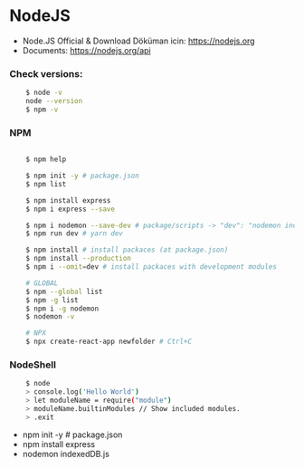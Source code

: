 # NodeJS

-   Node.JS Official & Download Döküman icin: https://nodejs.org
-   Documents: https://nodejs.org/api

### Check versions:

```sh
    $ node -v
    node --version
    $ npm -v
```

### NPM

```sh

    $ npm help

    $ npm init -y # package.json
    $ npm list

    $ npm install express
    $ npm i express --save

    $ npm i nodemon --save-dev # package/scripts -> "dev": "nodemon index.js"
    $ npm run dev # yarn dev

    $ npm install # install packaces (at package.json)
    $ npm install --production
    $ npm i --omit=dev # install packaces with development modules

    # GLOBAL
    $ npm --global list
    $ npm -g list
    $ npm i -g nodemon
    $ nodemon -v

    # NPX
    $ npx create-react-app newfolder # Ctrl+C
```

### NodeShell

```sh
    $ node
    > console.log('Hello World')
    > let moduleName = require("module")
    > moduleName.builtinModules // Show included modules.
    > .exit

```

-   npm init -y # package.json
-   npm install express
-   nodemon indexedDB.js
